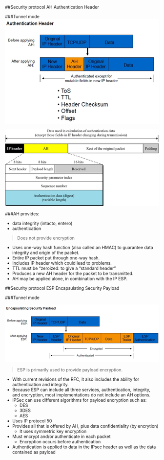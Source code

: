 ##Security protocol AH Authentication Header

###Tunnel mode
![alt tag](https://github.com/pumanzor/security/blob/master/protocol/ipsec/img/ah_header_v1.jpg)

![alt tag](https://github.com/pumanzor/security/blob/master/protocol/ipsec/img/ah_protocol_header.jpg)


###AH provides:
- data integrity (intacto, entero) 
- authentication

> Does not provide encryption

- Uses one-way hash function (also called an HMAC) to guarantee data integrity and origin of the packet.
- Entire IP packet put through one-way hash.
- Includes IP header which could lead to problems.
- TTL must be “zeroized: to give a “standard header”
- Produces a new AH header for the packet to be transmitted.
- AH may be applied alone, in combination with the IP ESP.



##Security protocol ESP Encapsulating Security Payload

###Tunnel mode

![alt tag](https://github.com/pumanzor/security/blob/master/protocol/ipsec/img/esp_protocol.jpg)

> ESP is primarily used to provide payload encryption.

- With current revisions of the RFC, it also includes the ability for authentication and integrity.
- Because ESP can include all three services, authentication, integrity, and encryption, most implementations do not include an AH options.
- IPSec can use different algorithms for payload encryption such as:
  - DES
  - 3DES
  - AES
- Uses IP protocol 50
- Provides all that is offered by AH, plus data confidentiality (by encrytion)
  - It uses symmetric key encryption
- Must encrypt and/or authenticate in each packet
  - Encryption occurs before authentication
- Authentication is applied to data in the IPsec header as well as the data contained as payload

